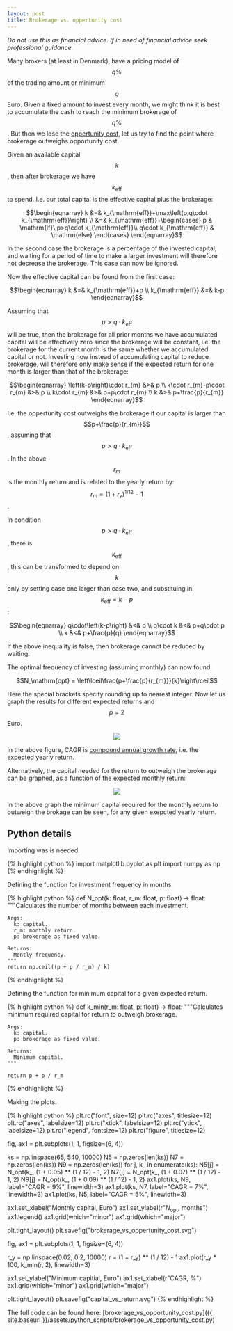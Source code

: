 ```yaml
---
layout: post
title: Brokerage vs. oppertunity cost
---
```


*Do not use this as financial advice. If in need of financial advice seek professional guidance.*

Many brokers (at least in Denmark), have a pricing model of $$q\%$$ of the trading amount or minimum $$q$$ Euro.
Given a fixed amount to invest every month, we might think it is best to accumulate the cash to reach the minimum brokerage of $$q\%$$.
But then we lose the [oppertunity cost](https://en.wikipedia.org/wiki/Opportunity_cost), let us try to find the point where brokerage outweighs opportunity cost.

Given an available capital $$k$$, then after brokerage we have $$k_\mathrm{eff}$$ to spend.
I.e. our total capital is the effective capital plus the brokerage:

$$\begin{eqnarray} 
k &=& k_{\mathrm{eff}}+\max\left(p,q\cdot k_{\mathrm{eff}}\right) \\
  &=& k_{\mathrm{eff}}+\begin{cases} 
                        p & \mathrm{if}\,p>q\cdot k_{\mathrm{eff}}\\
                        q\cdot k_{\mathrm{eff}} & \mathrm{else}
                        \end{cases} 
\end{eqnarray}$$

In the second case the brokerage is a percentage of the invested capital, and waiting for a period of time to make a larger investment will therefore not decrease the brokerage. 
This case can now be ignored.

Now the effective capital can be found from the first case:

$$\begin{eqnarray} 
k &=& k_{\mathrm{eff}}+p \\
k_{\mathrm{eff}} &=& k-p
\end{eqnarray}$$

Assuming that $$p>q\cdot k_{\mathrm{eff}}$$ will be true, then the brokerage for all prior months we have accumulated capital will be effectively zero since the brokerage will be constant, i.e. the brokerage for the current month is the same whether we accumulated capital or not.
Investing now instead of accumulating capital to reduce brokerage, will therefore only make sense if the expected return for one month is larger than that of the brokerage:

$$\begin{eqnarray} 
\left(k-p\right)\cdot r_{m} &>& p \\
k\cdot r_{m}-p\cdot r_{m} &>& p \\
k\cdot r_{m} &>& p+p\cdot r_{m} \\
k &>& p+\frac{p}{r_{m}}
\end{eqnarray}$$

I.e. the oppertunity cost outweighs the brokerage if our capital is larger than $$p+\frac{p}{r_{m}}$$, assuming that $$p>q\cdot k_{\mathrm{eff}}$$.
In the above $$r_m$$ is the monthly return and is related to the yearly return by: $$r_m = \left(1+r_y\right)^{1/12} - 1$$.

In condition $$p>q\cdot k_{\mathrm{eff}}$$, there is $$k_{\mathrm{eff}}$$, this can be transformed to depend on $$k$$ only by setting case one larger than case two, and substituing in $$k_{\mathrm{eff}} = k-p$$:

$$\begin{eqnarray} 
q\cdot\left(k-p\right) &<& p \\
q\cdot k &<& p+q\cdot p \\
k &<& p+\frac{p}{q}
\end{eqnarray}$$

If the above inequality is false, then brokerage cannot be reduced by waiting.

The optimal frequency of investing (assuming monthly) can now found:

$$N_\mathrm{opt} = \left\lceil\frac{p+\frac{p}{r_{m}}}{k}\right\rceil$$

Here the special brackets specify rounding up to nearest integer.
Now let us graph the results for different expected returns and $$p=2$$ Euro.

<p align="center">
<img src="{{ site.baseurl }}/assets/plots/brokerage_vs_oppertunity_cost.svg"> 
</p>

In the above figure, CAGR is [compound annual growth rate](https://en.wikipedia.org/wiki/Compound_annual_growth_rate), i.e. the expected yearly return. 

Alternatively, the capital needed for the return to outweigh the brokerage can be graphed, as a function of the expected monthly return:

<p align="center">
<img src="{{ site.baseurl }}/assets/plots/capital_vs_return.svg"> 
</p>

In the above graph the minimum capital required for the monthly return to outweigh the brokage can be seen, for any given exepcted yearly return.

<!-- python_split -->

## Python details

Importing was is needed.

{% highlight python %}
import matplotlib.pyplot as plt
import numpy as np
{% endhighlight %}

Defining the function for investment frequency in months.

{% highlight python %}
def N_opt(k: float, r_m: float, p: float) -> float:
    """Calculates the number of months between each investment.

    Args:
      k: capital.
      r_m: monthly return.
      p: brokerage as fixed value.

    Returns:
      Montly frequency.
    """
    return np.ceil((p + p / r_m) / k)
{% endhighlight %}

Defining the function for minimum capital for a given expected return.

{% highlight python %}
def k_min(r_m: float, p: float) -> float:
    """Calculates minimum required capital 
    for return to outweigh brokerage.

    Args:
      k: capital.
      p: brokerage as fixed value.

    Returns:
      Minimum capital.
    """

    return p + p / r_m
{% endhighlight %}

Making the plots.

{% highlight python %}
plt.rc("font", size=12)
plt.rc("axes", titlesize=12)
plt.rc("axes", labelsize=12)
plt.rc("xtick", labelsize=12)
plt.rc("ytick", labelsize=12)
plt.rc("legend", fontsize=12)
plt.rc("figure", titlesize=12)

fig, ax1 = plt.subplots(1, 1, figsize=(6, 4))

ks = np.linspace(65, 540, 10000)
N5 = np.zeros(len(ks))
N7 = np.zeros(len(ks))
N9 = np.zeros(len(ks))
for j, k_ in enumerate(ks):
    N5[j] = N_opt(k_, (1 + 0.05) ** (1 / 12) - 1, 2)
    N7[j] = N_opt(k_, (1 + 0.07) ** (1 / 12) - 1, 2)
    N9[j] = N_opt(k_, (1 + 0.09) ** (1 / 12) - 1, 2)
ax1.plot(ks, N9, label="CAGR = 9%", linewidth=3)
ax1.plot(ks, N7, label="CAGR = 7%", linewidth=3)
ax1.plot(ks, N5, label="CAGR = 5%", linewidth=3)

ax1.set_xlabel("Monthly capital, Euro")
ax1.set_ylabel(r"$N_\mathrm{opt}$, months")
ax1.legend()
ax1.grid(which="minor")
ax1.grid(which="major")

plt.tight_layout()
plt.savefig("brokerage_vs_oppertunity_cost.svg")


fig, ax1 = plt.subplots(1, 1, figsize=(6, 4))

r_y = np.linspace(0.02, 0.2, 10000)
r = (1 + r_y) ** (1 / 12) - 1
ax1.plot(r_y * 100, k_min(r, 2), linewidth=3)

ax1.set_ylabel("Minimum capitial, Euro")
ax1.set_xlabel(r"CAGR, %")
ax1.grid(which="minor")
ax1.grid(which="major")

plt.tight_layout()
plt.savefig("capital_vs_return.svg")
{% endhighlight %}

The full code can be found here: [brokerage_vs_opportunity_cost.py]({{ site.baseurl }}/assets/python_scripts/brokerage_vs_opportunity_cost.py)